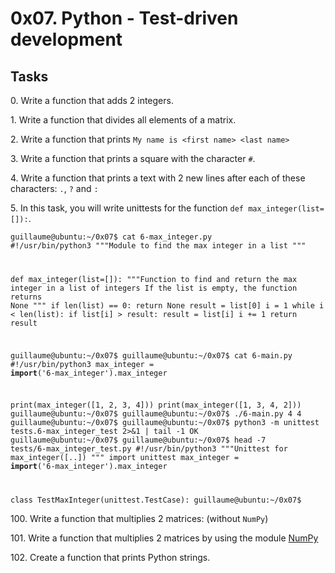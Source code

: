 <h1>0x07. Python - Test-driven development</h1>
<h2>Tasks</h2>
<p>0. Write a function that adds 2 integers.</p>
<p>1. Write a function that divides all elements of a matrix.</p>
<p>2. Write a function that prints <code>My name is &lt;first name&gt; &lt;last name&gt;</code></p>
<p>3. Write a function that prints a square with the character <code>#</code>.</p>
<p>4. Write a function that prints a text with 2 new lines after each of these characters: <code>.</code>, <code>?</code> and <code>:</code></p>
<p>5. In this task, you will write unittests for the function <code>def max_integer(list=[]):</code>.</p>

<code>guillaume@ubuntu:~/0x07$ cat 6-max_integer.py
#!/usr/bin/python3
"""Module to find the max integer in a list
"""


def max_integer(list=[]):
    """Function to find and return the max integer in a list of integers
        If the list is empty, the function returns None
    """
    if len(list) == 0:
        return None
    result = list[0]
    i = 1
    while i &lt; len(list):
        if list[i] &gt; result:
            result = list[i]
        i += 1
    return result

guillaume@ubuntu:~/0x07$ 
guillaume@ubuntu:~/0x07$ cat 6-main.py
#!/usr/bin/python3
max_integer = __import__('6-max_integer').max_integer

print(max_integer([1, 2, 3, 4]))
print(max_integer([1, 3, 4, 2]))
guillaume@ubuntu:~/0x07$
guillaume@ubuntu:~/0x07$ ./6-main.py
4
4
guillaume@ubuntu:~/0x07$
guillaume@ubuntu:~/0x07$ python3 -m unittest tests.6-max_integer_test 2&gt;&amp;1 | tail -1
OK
guillaume@ubuntu:~/0x07$
guillaume@ubuntu:~/0x07$ head -7 tests/6-max_integer_test.py 
#!/usr/bin/python3
"""Unittest for max_integer([..])
"""
import unittest
max_integer = __import__('6-max_integer').max_integer

class TestMaxInteger(unittest.TestCase):
guillaume@ubuntu:~/0x07$ 
</code>
<p>100. Write a function that multiplies 2 matrices: (without <code>NumPy</code>)</p>
<p>101. Write a function that multiplies 2 matrices by using the module <a href="/rltoken/sXnBuOVSyhKEGt-biOyOWg" title="NumPy" target="_blank">NumPy</a></p>
<p>102. Create a function that prints Python strings.</p>

